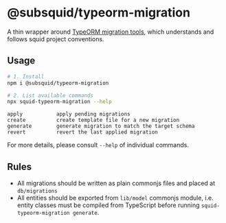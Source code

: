# @subsquid/typeorm-migration

A thin wrapper around [TypeORM migration tools](https://typeorm.io/migrations),
which understands and follows squid project conventions.

## Usage

```bash
# 1. Install
npm i @subsquid/typeorm-migration

# 2. List available commands
npx squid-typeorm-migration --help
```

```
apply           apply pending migrations
create          create template file for a new migration
generate        generate migration to match the target schema
revert          revert the last applied migration
```

For more details, please consult `--help` of individual commands.

## Rules

* All migrations should be written as plain commonjs files and placed at `db/migrations` 
* All entities should be exported from `lib/model` commonjs module, i.e. 
entity classes must be compiled from TypeScript before running `squid-typeorm-migration generate`.
